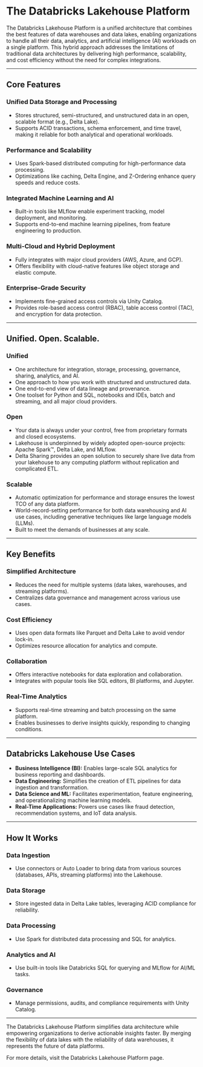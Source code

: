 # The Databricks Lakehouse Platform

The Databricks Lakehouse Platform is a unified architecture that combines the best features of data warehouses and data lakes, enabling organizations to handle all their data, analytics, and artificial intelligence (AI) workloads on a single platform. This hybrid approach addresses the limitations of traditional data architectures by delivering high performance, scalability, and cost efficiency without the need for complex integrations.

---

## Core Features

### Unified Data Storage and Processing
- Stores structured, semi-structured, and unstructured data in an open, scalable format (e.g., Delta Lake).
- Supports ACID transactions, schema enforcement, and time travel, making it reliable for both analytical and operational workloads.

### Performance and Scalability
- Uses Spark-based distributed computing for high-performance data processing.
- Optimizations like caching, Delta Engine, and Z-Ordering enhance query speeds and reduce costs.

### Integrated Machine Learning and AI
- Built-in tools like MLflow enable experiment tracking, model deployment, and monitoring.
- Supports end-to-end machine learning pipelines, from feature engineering to production.

### Multi-Cloud and Hybrid Deployment
- Fully integrates with major cloud providers (AWS, Azure, and GCP).
- Offers flexibility with cloud-native features like object storage and elastic compute.

### Enterprise-Grade Security
- Implements fine-grained access controls via Unity Catalog.
- Provides role-based access control (RBAC), table access control (TAC), and encryption for data protection.

---

## Unified. Open. Scalable.

### Unified
- One architecture for integration, storage, processing, governance, sharing, analytics, and AI.
- One approach to how you work with structured and unstructured data.
- One end-to-end view of data lineage and provenance.
- One toolset for Python and SQL, notebooks and IDEs, batch and streaming, and all major cloud providers.

### Open
- Your data is always under your control, free from proprietary formats and closed ecosystems.
- Lakehouse is underpinned by widely adopted open-source projects: Apache Spark™, Delta Lake, and MLflow.
- Delta Sharing provides an open solution to securely share live data from your lakehouse to any computing platform without replication and complicated ETL.

### Scalable
- Automatic optimization for performance and storage ensures the lowest TCO of any data platform.
- World-record-setting performance for both data warehousing and AI use cases, including generative techniques like large language models (LLMs).
- Built to meet the demands of businesses at any scale.

---

## Key Benefits

### Simplified Architecture
- Reduces the need for multiple systems (data lakes, warehouses, and streaming platforms).
- Centralizes data governance and management across various use cases.

### Cost Efficiency
- Uses open data formats like Parquet and Delta Lake to avoid vendor lock-in.
- Optimizes resource allocation for analytics and compute.

### Collaboration
- Offers interactive notebooks for data exploration and collaboration.
- Integrates with popular tools like SQL editors, BI platforms, and Jupyter.

### Real-Time Analytics
- Supports real-time streaming and batch processing on the same platform.
- Enables businesses to derive insights quickly, responding to changing conditions.

---

## Databricks Lakehouse Use Cases

- **Business Intelligence (BI):** Enables large-scale SQL analytics for business reporting and dashboards.
- **Data Engineering:** Simplifies the creation of ETL pipelines for data ingestion and transformation.
- **Data Science and ML:** Facilitates experimentation, feature engineering, and operationalizing machine learning models.
- **Real-Time Applications:** Powers use cases like fraud detection, recommendation systems, and IoT data analysis.

---

## How It Works

### Data Ingestion
- Use connectors or Auto Loader to bring data from various sources (databases, APIs, streaming platforms) into the Lakehouse.

### Data Storage
- Store ingested data in Delta Lake tables, leveraging ACID compliance for reliability.

### Data Processing
- Use Spark for distributed data processing and SQL for analytics.

### Analytics and AI
- Use built-in tools like Databricks SQL for querying and MLflow for AI/ML tasks.

### Governance
- Manage permissions, audits, and compliance requirements with Unity Catalog.

---

The Databricks Lakehouse Platform simplifies data architecture while empowering organizations to derive actionable insights faster. By merging the flexibility of data lakes with the reliability of data warehouses, it represents the future of data platforms.

For more details, visit the Databricks Lakehouse Platform page.
